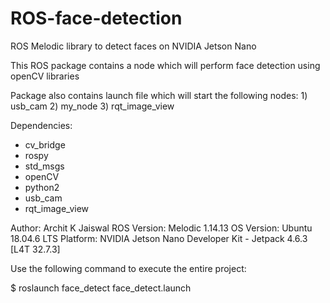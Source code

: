 # ROS-face-detection
ROS Melodic library to detect faces on NVIDIA Jetson Nano

This ROS package contains a node which will perform face detection using openCV libraries

Package also contains launch file which will start the following nodes:
    1) usb_cam
    2) my_node
    3) rqt_image_view

Dependencies: 
 - cv_bridge
 - rospy
 - std_msgs
 - openCV
 - python2
 - usb_cam
 - rqt_image_view

Author: Archit K Jaiswal
ROS Version: Melodic 1.14.13
OS Version: Ubuntu 18.04.6 LTS
Platform: NVIDIA Jetson Nano Developer Kit - Jetpack 4.6.3 [L4T 32.7.3]

Use the following command to execute the entire project:

$ roslaunch face_detect face_detect.launch

